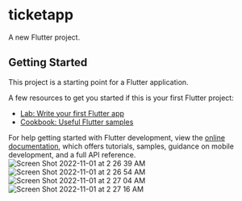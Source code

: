 # ticketapp

A new Flutter project.

## Getting Started

This project is a starting point for a Flutter application.

A few resources to get you started if this is your first Flutter project:

- [Lab: Write your first Flutter app](https://docs.flutter.dev/get-started/codelab)
- [Cookbook: Useful Flutter samples](https://docs.flutter.dev/cookbook)

For help getting started with Flutter development, view the
[online documentation](https://docs.flutter.dev/), which offers tutorials,
samples, guidance on mobile development, and a full API reference.
![Screen Shot 2022-11-01 at 2 26 39 AM](https://user-images.githubusercontent.com/97599070/199139979-79658e6d-607f-4e5e-8583-2c0aca5e0e4f.jpg)
![Screen Shot 2022-11-01 at 2 26 54 AM](https://user-images.githubusercontent.com/97599070/199139990-328741c8-fd45-461c-8854-f2ac58ef3dd5.jpg)
![Screen Shot 2022-11-01 at 2 27 04 AM](https://user-images.githubusercontent.com/97599070/199139997-b8afa98b-1d8a-4830-aacd-8889acd1a4ff.jpg)
![Screen Shot 2022-11-01 at 2 27 16 AM](https://user-images.githubusercontent.com/97599070/199140005-31b2beac-d664-4dd0-b2ae-c16f5008af92.jpg)
